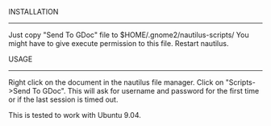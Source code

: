 INSTALLATION

---

Just copy "Send To GDoc" file to $HOME/.gnome2/nautilus-scripts/
You might have to give execute permission to this file.
Restart nautilus.

USAGE

---

Right click on the document in the nautilus file manager. Click on "Scripts->Send To GDoc".
This will ask for username and password for the first time or if the last session is timed out.

This is tested to work with Ubuntu 9.04.